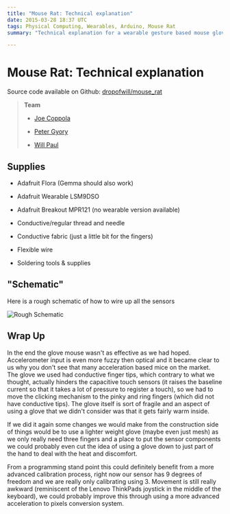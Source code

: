 ```yaml
---
title: "Mouse Rat: Technical explanation"
date: 2015-03-28 18:37 UTC
tags: Physical Computing, Wearables, Arduino, Mouse Rat
summary: "Technical explanation for a wearable gesture based mouse glove. It used the Arduino Flora, the wearable LSM9DSO accelerometer, and MPR121 capacitive touch breakout, all from Adafruit."

---
```


# Mouse Rat: Technical explanation

Source code available on Github: [dropofwill/mouse_rat](http://github.com/dropofwill/mouse_rat)

> **Team**
>
> * [Joe Coppola](https://github.com/JosephCoppola)
>
> * [Peter Gyory](https://github.com/Petroochio)
>
> * [Will Paul](https://github.com/dropofwill)


## Supplies

* Adafruit Flora (Gemma should also work)

* Adafruit Wearable LSM9DSO

* Adafruit Breakout MPR121 (no wearable version available)

* Conductive/regular thread and needle

* Conductive fabric (just a little bit for the fingers)

* Flexible wire

* Soldering tools & supplies

## "Schematic"

Here is a rough schematic of how to wire up all the sensors

![Rough Schematic](https://raw.githubusercontent.com/dropofwill/mouse_rat/master/mouse_rat-schematic.jpg)

## Wrap Up

In the end the glove mouse wasn't as effective as we had hoped. Accelerometer input is even more fuzzy then optical and it became clear to us why you don't see that many acceleration based mice on the market. The glove we used had conductive finger tips, which contrary to what we thought, actually hinders the capacitive touch sensors (it raises the baseline current so that it takes a lot of pressure to register a touch), so we had to move the clicking mechanism to the pinky and ring fingers (which did not have conductive tips). The glove itself is sort of fragile and an aspect of using a glove that we didn't consider was that it gets fairly warm inside.

If we did it again some changes we would make from the construction side of things would be to use a lighter weight glove (maybe even just mesh) as we only really need three fingers and a place to put the sensor components we could probably even cut the idea of using a glove down to just part of the hand to deal with the heat and discomfort.

From a programming stand point this could definitely benefit from a more advanced calibration process, right now our sensor has 9 degrees of freedom and we are really only calibrating using 3. Movement is still really awkward (reminiscent of the Lenovo ThinkPads joystick in the middle of the keyboard), we could probably improve this through using a more advanced acceleration to pixels conversion system.
